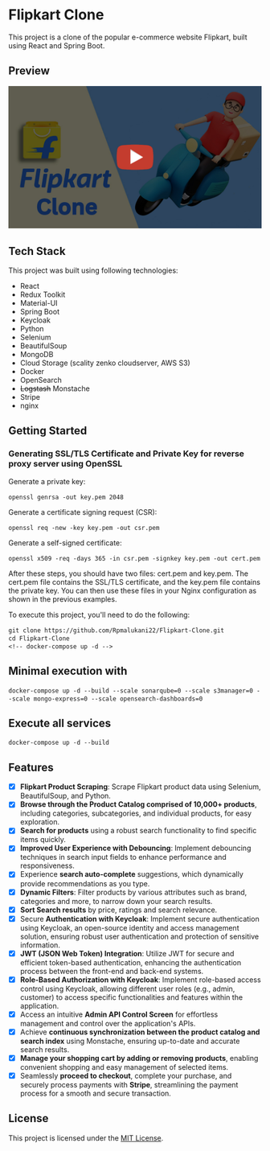 # Flipkart Clone

This project is a clone of the popular e-commerce website Flipkart, built using React and Spring Boot.

<!-- > **Note:** This project is currently in development. -->

## Preview

<!-- <div style="position: relative; display: inline-flex;">
   <a href="https://www.youtube.com/watch?v=Si_MIjqSMpk">
      <div style="position: relative;">
         <img src="https://i3.ytimg.com/vi/Si_MIjqSMpk/maxresdefault.jpg" alt="Video Thumbnail" style="width: 100%; display: block;">
         <div style="position: absolute; top: 0; left: 0; width: 100%; height: 100%; background-color: rgba(0, 0, 0, 0.5); opacity: 0; transition: opacity 0.3s ease;"></div>
         <div style="position: absolute; top: 50%; left: 50%; transform: translate(-50%, -50%); background-color: rgba(0, 0, 0, 0.7); width:100%; height:100%;text-align:center;display:flex;align-items:center;justify-content:center">
            <span style="color: #fff; font-size: 24px;">Click Here To Play</i></span>
         </div>
      </div>
   </a>
</div> -->

[![Flipkart Clone Demo](preview/demo_thumbnail.jpg)](https://www.youtube.com/watch?v=Si_MIjqSMpk "Flipkart Clone Demo")



<!-- [![Demo Video](https://markdown-videos.deta.dev/youtube/Si_MIjqSMpk)](https://youtu.be/Si_MIjqSMpk) -->

<!-- ![Flipkart Home](preview/Flipkart%20Clone-1.gif) -->


## Tech Stack

This project was built using following technologies:

- React
- Redux Toolkit
- Material-UI
- Spring Boot
- Keycloak
- Python
- Selenium
- BeautifulSoup
- MongoDB
- Cloud Storage (scality zenko cloudserver, AWS S3)
- Docker
- OpenSearch
- ~~Logstash~~ Monstache
- Stripe
- nginx

## Getting Started

### Generating SSL/TLS Certificate and Private Key for reverse proxy server using OpenSSL

Generate a private key:

```
openssl genrsa -out key.pem 2048
```

Generate a certificate signing request (CSR):

```
openssl req -new -key key.pem -out csr.pem
```

Generate a self-signed certificate:

```
openssl x509 -req -days 365 -in csr.pem -signkey key.pem -out cert.pem
```

After these steps, you should have two files: cert.pem and key.pem. The cert.pem file contains the SSL/TLS certificate, and the key.pem file contains the private key. You can then use these files in your Nginx configuration as shown in the previous examples.

To execute this project, you'll need to do the following:

```
git clone https://github.com/Rpmalukani22/Flipkart-Clone.git
cd Flipkart-Clone
<!-- docker-compose up -d -->
```

## Minimal execution with

```
docker-compose up -d --build --scale sonarqube=0 --scale s3manager=0 --scale mongo-express=0 --scale opensearch-dashboards=0
```

## Execute all services

```
docker-compose up -d --build
```

## Features

- [x] <b>Flipkart Product Scraping</b>: Scrape Flipkart product data using Selenium, BeautifulSoup, and Python.
- [x] <b>Browse through the Product Catalog comprised of 10,000+ products</b>, including categories, subcategories, and individual products, for easy exploration.
- [x] <b>Search for products</b> using a robust search functionality to find specific items quickly.
- [x] <b>Improved User Experience with Debouncing</b>: Implement debouncing techniques in search input fields to enhance performance and responsiveness.
- [x] Experience <b>search auto-complete</b> suggestions, which dynamically provide recommendations as you type.
- [x] <b>Dynamic Filters</b>: Filter products by various attributes such as brand, categories and more, to narrow down your search results.
- [x] <b>Sort Search results</b> by price, ratings and search relevance.
- [x] Secure <b>Authentication with Keycloak</b>: Implement secure authentication using Keycloak, an open-source identity and access management solution, ensuring robust user authentication and protection of sensitive information.
- [x] <b>JWT (JSON Web Token) Integration</b>: Utilize JWT for secure and efficient token-based authentication, enhancing the authentication process between the front-end and back-end systems.
- [x] <b>Role-Based Authorization with Keycloak</b>: Implement role-based access control using Keycloak, allowing different user roles (e.g., admin, customer) to access specific functionalities and features within the application.
- [x] Access an intuitive <b>Admin API Control Screen</b> for effortless management and control over the application's APIs.
- [x] Achieve <b>continuous synchronization between the product catalog and search index</b> using Monstache, ensuring up-to-date and accurate search results.
- [x] <b>Manage your shopping cart by adding or removing products</b>, enabling convenient shopping and easy management of selected items.
- [x] Seamlessly <b>proceed to checkout</b>, complete your purchase, and securely process payments with <b>Stripe</b>, streamlining the payment process for a smooth and secure transaction.

## License

This project is licensed under the [MIT License](https://opensource.org/licenses/MIT).
